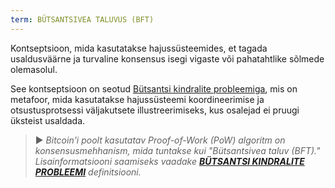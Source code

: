 ```yaml
---
term: BÜTSANTSIVEA TALUVUS (BFT)
---
```


Kontseptsioon, mida kasutatakse hajussüsteemides, et tagada usaldusväärne ja turvaline konsensus isegi vigaste või pahatahtlike sõlmede olemasolul.

See kontseptsioon on seotud [Bütsantsi kindralite probleemiga](/dictionnaire/P.md#prob.-des-généraux-byzantins), mis on metafoor, mida kasutatakse hajussüsteemi koordineerimise ja otsustusprotsessi väljakutsete illustreerimiseks, kus osalejad ei pruugi üksteist usaldada.

> ► *Bitcoin'i poolt kasutatav Proof-of-Work (PoW) algoritm on konsensusmehhanism, mida tuntakse kui "Bütsantsivea taluv (BFT)." Lisainformatsiooni saamiseks vaadake **[BÜTSANTSI KINDRALITE PROBLEEMI](/dictionnaire/P.md#prob.-des-généraux-byzantins)** definitsiooni.*